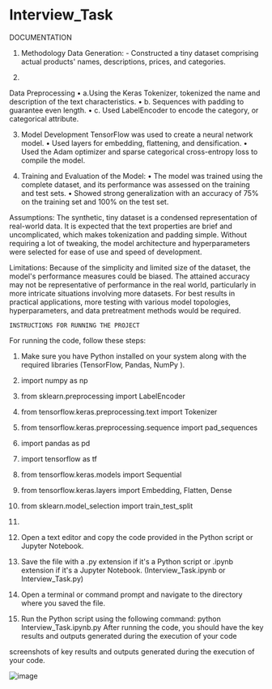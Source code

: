 # Interview_Task
DOCUMENTATION

1. Methodology
Data Generation: - Constructed a tiny dataset comprising actual products' names, descriptions, prices, and categories.

2. 
Data Preprocessing
•	a.Using the Keras Tokenizer, tokenized the name and description of the text characteristics.
•	b. Sequences with padding to guarantee even length.
•	c. Used LabelEncoder to encode the category, or categorical attribute.

3. Model Development
TensorFlow was used to create a neural network model.
•	Used layers for embedding, flattening, and densification.
•	Used the Adam optimizer and sparse categorical cross-entropy loss to compile the model.

4. Training and Evaluation of the Model: 
•	The model was trained using the complete dataset, and its performance was assessed on the training and test sets.
•	Showed strong generalization with an accuracy of 75% on the training set and 100% on the test set.

Assumptions: 
The synthetic, tiny dataset is a condensed representation of real-world data.
It is expected that the text properties are brief and uncomplicated, which makes tokenization and padding simple. Without requiring a lot of tweaking, the model architecture and hyperparameters were selected for ease of use and speed of development.

Limitations: 
Because of the simplicity and limited size of the dataset, the model's performance measures could be biased. The attained accuracy may not be representative of performance in the real world, particularly in more intricate situations involving more datasets.
For best results in practical applications, more testing with various model topologies, hyperparameters, and data pretreatment methods would be required.


	INSTRUCTIONS FOR RUNNING THE PROJECT

For running the code, follow these steps:
1.	Make sure you have Python installed on your system along with the required libraries (TensorFlow, Pandas, NumPy ).
2.	import numpy as np
3.	from sklearn.preprocessing import LabelEncoder
4.	from tensorflow.keras.preprocessing.text import Tokenizer
5.	from tensorflow.keras.preprocessing.sequence import pad_sequences
6.	import pandas as pd
7.	import tensorflow as tf
8.	from tensorflow.keras.models import Sequential
9.	from tensorflow.keras.layers import Embedding, Flatten, Dense
10.	from sklearn.model_selection import train_test_split
11.	

12.	Open a text editor and copy the code provided in the Python script or Jupyter Notebook.
13.	Save the file with a .py extension if it's a Python script or .ipynb extension if it's a Jupyter Notebook. (Interview_Task.ipynb or Interview_Task.py)
14.	Open a terminal or command prompt and navigate to the directory where you saved the file.
15.	Run the Python script using the following command:
python Interview_Task.ipynb.py
After running the code, you should have the key results and outputs generated during the execution of your code

screenshots of key results and outputs generated during the execution of your code.


  
![image](https://github.com/nasare34/Interview_Task/assets/83691115/ae86b33a-7e7a-4cb1-aa31-9663b94aea68)

